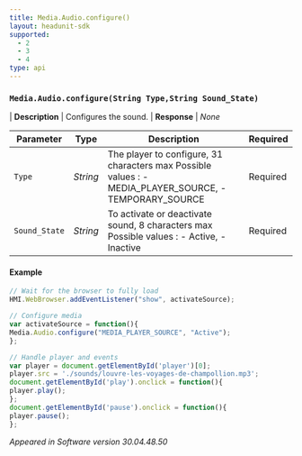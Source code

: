 ```yaml
---
title: Media.Audio.configure()
layout: headunit-sdk
supported:
  - 2
  - 3
  - 4
type: api
---
```


### `Media.Audio.configure(String Type,String Sound_State)`

| **Description** | Configures the sound.
| **Response** | *None*

Parameter | Type | Description | Required
----|----|----|----
`Type` | *String* | The player to configure, 31 characters max Possible values : - MEDIA_PLAYER_SOURCE, - TEMPORARY_SOURCE | Required
`Sound_State` | *String* | To activate or deactivate sound, 8 characters max Possible values : - Active, - Inactive | Required

#### Example

```javascript
// Wait for the browser to fully load
HMI.WebBrowser.addEventListener("show", activateSource);

// Configure media
var activateSource = function(){
Media.Audio.configure("MEDIA_PLAYER_SOURCE", "Active");
};

// Handle player and events
var player = document.getElementById('player')[0];
player.src = './sounds/louvre-les-voyages-de-champollion.mp3';
document.getElementById('play').onclick = function(){
player.play();
};
document.getElementById('pause').onclick = function(){
player.pause();
};
```

*Appeared in Software version 30.04.48.50*